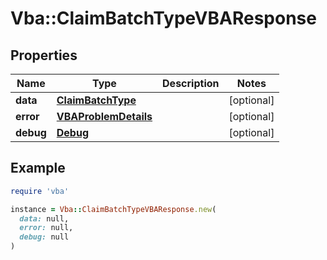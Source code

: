 # Vba::ClaimBatchTypeVBAResponse

## Properties

| Name | Type | Description | Notes |
| ---- | ---- | ----------- | ----- |
| **data** | [**ClaimBatchType**](ClaimBatchType.md) |  | [optional] |
| **error** | [**VBAProblemDetails**](VBAProblemDetails.md) |  | [optional] |
| **debug** | [**Debug**](Debug.md) |  | [optional] |

## Example

```ruby
require 'vba'

instance = Vba::ClaimBatchTypeVBAResponse.new(
  data: null,
  error: null,
  debug: null
)
```

